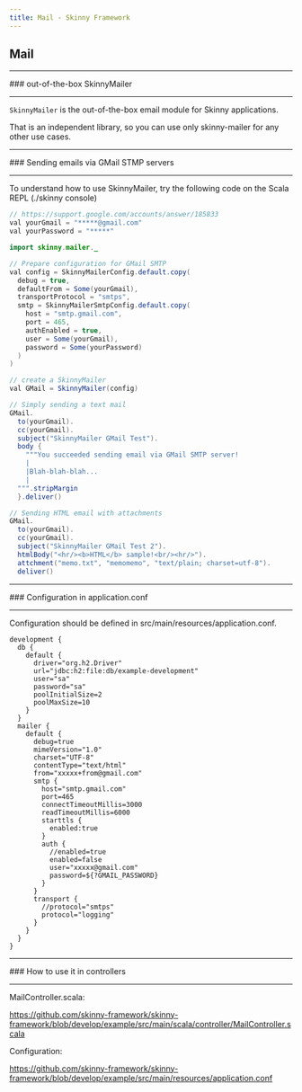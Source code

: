 ```yaml
---
title: Mail - Skinny Framework
---
```


## Mail

<hr/>
### out-of-the-box SkinnyMailer
<hr/>

`SkinnyMailer` is the out-of-the-box email module for Skinny applications.

That is an independent library, so you can use only skinny-mailer for any other use cases.

<hr/>
### Sending emails via GMail STMP servers
<hr/>

To understand how to use SkinnyMailer, try the following code on the Scala REPL (./skinny console)

```java
// https://support.google.com/accounts/answer/185833
val yourGmail = "*****@gmail.com"
val yourPassword = "*****"

import skinny.mailer._

// Prepare configuration for GMail SMTP
val config = SkinnyMailerConfig.default.copy(
  debug = true,
  defaultFrom = Some(yourGmail),
  transportProtocol = "smtps",
  smtp = SkinnyMailerSmtpConfig.default.copy(
    host = "smtp.gmail.com",
    port = 465,
    authEnabled = true,
    user = Some(yourGmail),
    password = Some(yourPassword)
  )
)

// create a SkinnyMailer
val GMail = SkinnyMailer(config)

// Simply sending a text mail
GMail.
  to(yourGmail).
  cc(yourGmail).
  subject("SkinnyMailer GMail Test").
  body {
    """You succeeded sending email via GMail SMTP server!
    |
    |Blah-blah-blah...
    |
  """.stripMargin
  }.deliver()

// Sending HTML email with attachments
GMail.
  to(yourGmail).
  cc(yourGmail).
  subject("SkinnyMailer GMail Test 2").
  htmlBody("<hr/><b>HTML</b> sample!<br/><hr/>").
  attchment("memo.txt", "memomemo", "text/plain; charset=utf-8").
  deliver()
```

<hr/>
### Configuration in application.conf
<hr/>

Configuration should be defined in src/main/resources/application.conf.

```
development {
  db {
    default {
      driver="org.h2.Driver"
      url="jdbc:h2:file:db/example-development"
      user="sa"
      password="sa"
      poolInitialSize=2
      poolMaxSize=10
    }
  }
  mailer {
    default {
      debug=true
      mimeVersion="1.0"
      charset="UTF-8"
      contentType="text/html"
      from="xxxxx+from@gmail.com"
      smtp {
        host="smtp.gmail.com"
        port=465
        connectTimeoutMillis=3000
        readTimeoutMillis=6000
        starttls {
          enabled:true
        }
        auth {
          //enabled=true
          enabled=false
          user="xxxxx@gmail.com"
          password=${?GMAIL_PASSWORD}
        }
      }
      transport {
        //protocol="smtps"
        protocol="logging"
      }
    }
  }
}
```

<hr/>
### How to use it in controllers
<hr/>

MailController.scala:

https://github.com/skinny-framework/skinny-framework/blob/develop/example/src/main/scala/controller/MailController.scala

Configuration:

https://github.com/skinny-framework/skinny-framework/blob/develop/example/src/main/resources/application.conf